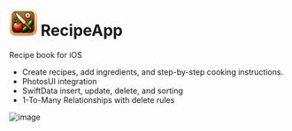 # <img src="https://github.com/maxreuben/RecipeApp/blob/main/RecipeApp/Assets.xcassets/AppIcon.appiconset/RecipeApp.png" alt="RecipeApp.png" title="RecipeApp" width="50" height="50"/> RecipeApp
Recipe book for iOS
* Create recipes, add ingredients, and step-by-step
cooking instructions.
* PhotosUI integration
* SwiftData insert, update, delete, and sorting
* 1-To-Many Relationships with delete rules

![image](https://github.com/maxreuben/RecipeApp/assets/28548154/1eada760-bfbe-4448-8a51-36c1579070a5)
